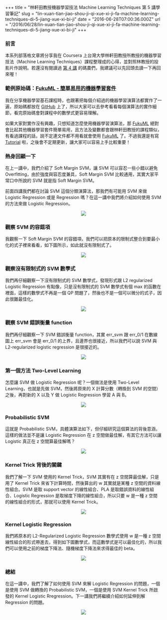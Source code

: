 +++
title = "林軒田教授機器學習技法 Machine Learning Techniques 第 5 講學習筆記"
slug = "lin-xuan-tian-jiao-shou-ji-qi-xue-xi-ji-fa-machine-learning-techniques-di-5-jiang-xue-xi-bi-ji"
date = "2016-06-28T07:00:36.000Z"
url = "/2016/06/28/lin-xuan-tian-jiao-shou-ji-qi-xue-xi-ji-fa-machine-learning-techniques-di-5-jiang-xue-xi-bi-ji"
+++

### 前言

本系列部落格文章將分享我在 Coursera 上台灣大學林軒田教授所教授的機器學習技法（Machine Learning Techniques）課程整理成的心得，並對照林教授的投影片作說明。若還沒有閱讀過 [第 4 講](http://blog.fukuball.com/lin-xuan-tian-jiao-shou-ji-qi-xue-xi-ji-fa-machine-learning-techniques-di-4-jiang-xue-xi-bi-ji/) 的碼農們，我建議可以先回頭去讀一下再回來喔！

### 範例原始碼：[FukuML - 簡單易用的機器學習套件](https://github.com/fukuball/fuku-ml)

我在分享機器學習基石課程時，也跟著把每個介紹過的機器學習演算法都實作了一遍，原始碼都放在 [GitHub](https://github.com/fukuball/fuku-ml) 上了，所以大家可以去參考看看每個演算法的實作細節，看完原始碼會對課程中的數學式更容易理解。

如果大家對實作沒有興趣，只想知道怎麼使用機器學習演算法，那 [FukuML](https://github.com/fukuball/fuku-ml) 絕對會比起其他機器學習套件簡單易用，且方法及變數都會跟林軒田教授的課程類似，有看過課程的話，說不定連文件都不用看就會使用 [FukuML](https://github.com/fukuball/fuku-ml) 了。不過我還是有寫 [Tutorial](https://github.com/fukuball/FukuML-Tutorial) 啦，之後會不定期更新，讓大家可以容易上手比較重要！

### 熱身回顧一下

在上一講中，我們介紹了 Soft Margin SVM，讓 SVM 可以容忍一些小錯以避免 Overfitting，由於強度與容忍度兼具，Soft Margin SVM 比較通用，其實大家平常口中所說的 SVM 就是指 Soft Margin SVM。

前面四講我們都在討論 SVM 這個分類演算法，那我們有可能用 SVM 來做 Logistic Regression 或是 Regression 嗎？在這一講中我們將介紹如何使用 SVM 的方法來做 Logistic Regression。

<p style="text-align:center">
    <img src="http://static.obeobe.com/image/blog-image/Machine-Learning-Techniques-5-1.png">
</p>

### 觀察 SVM 的容錯項

我觀察一下 Soft Margin SVM 的容錯項，我們可以把原本的限制式整合到要最小化的式子裡來看看，如下圖所示，如此就沒有限制式了。

<p style="text-align:center">
    <img src="http://static.obeobe.com/image/blog-image/Machine-Learning-Techniques-5-2.png">
</p>

### 觀察沒有限制式的 SVM 數學式

我們再仔細觀察一下沒有限制式的 SVM 數學式，發現形式跟 L2 regularized Logistic Regression 有點像，只是沒有限制式的 SVM 數學式有個 max 的函數在裡面，這樣的數學式不再是一個 QP 問題了，然後也不是一個可以微分的式子，因此很難最佳化。

<p style="text-align:center">
    <img src="http://static.obeobe.com/image/blog-image/Machine-Learning-Techniques-5-3.png">
</p>

### 觀察 SVM 錯誤衡量 function

我們再仔細觀察一下 SVM 錯誤衡量 function，其實 err_svm 跟 err_0/1 在數線圖上 err_svm 會是 err_0/1 的上界，且邊界也很接近，所以我們可以說 SVM 與 L2-regularized logistic regression 是很接近的。

<p style="text-align:center">
    <img src="http://static.obeobe.com/image/blog-image/Machine-Learning-Techniques-5-6.png">
</p>

### 第一個方法 Two-Level Learning

怎麼讓 SVM 做 Logistic Regression 呢？一個做法是使用 Two-Level Learning，也就是先做 SVM，然後將原來的 X 計算分數（轉換到 SVM 的空間）之後，再對新的 X 以及 Y 做 Logistic Regression 學習 A 與 B。

<p style="text-align:center">
    <img src="http://static.obeobe.com/image/blog-image/Machine-Learning-Techniques-5-8.png">
</p>

### Probabilistic SVM

這就是 Probabilistic SVM，具體演算法如下，但仔細研究這個算法的背後意涵，這樣的做法並不是讓 Logistic Regression 在 z 空間做最佳解，有其它方法可以讓 Logistic 真正在 z 空間算最佳解嗎？

<p style="text-align:center">
    <img src="http://static.obeobe.com/image/blog-image/Machine-Learning-Techniques-5-9.png">
</p>

### Kernel Trick 背後的關鍵

我們了解一下 SVM 使用的 Kernel Trick，SVM 其實有在 z 空間算最佳解，只是用了 Kernel Trick 來省下計算時間，然後算出的 w 其實就是某種 z 空間的資料線性組合。SVM 是取 support vector 的線性組合、PLA 是取錯誤資料的線性組合、Logistic Regression 是取梯度下降的線性組合，所以只要 w 是一種 z 空間的線性組合的形式，那就可以使用 Kernel Trick。

<p style="text-align:center">
    <img src="http://static.obeobe.com/image/blog-image/Machine-Learning-Techniques-5-10.png">
</p>

### Kernel Logistic Regression

我們將原本的 L2-Regularized Logistic Regression 數學式使用 w 是一種 z 空間線性組合的形式帶進去，得到如下圖數學式，而這數學式是可以最佳化的，所以我們可以使用之前的梯度下降法、隨機梯度下降法來求得最佳的 beta。

<p style="text-align:center">
    <img src="http://static.obeobe.com/image/blog-image/Machine-Learning-Techniques-5-11.png">
</p>

### 總結

在這一講中，我們了解了如何使用 SVM 來解 Logistic Regression 的問題，一個是使用 SVM 做轉換的 Probabilistic SVM，一個是使用 SVM  Kernel Trick 所啟發的 Kernel Logistic Rregression。下一講我們將繼續介紹如何延伸到解 Regression 的問題。

<p style="text-align:center">
    <img src="http://static.obeobe.com/image/blog-image/Machine-Learning-Techniques-5-13.png">
</p>

